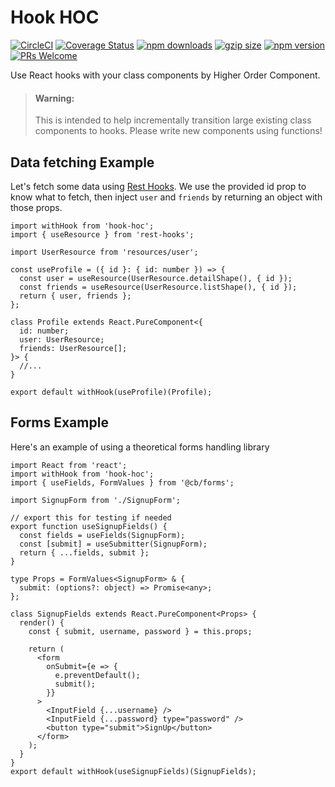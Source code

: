 # Hook HOC

[![CircleCI](https://circleci.com/gh/ntucker/hook-hoc.svg?style=shield)](https://circleci.com/gh/ntucker/hook-hoc)
[![Coverage Status](https://img.shields.io/coveralls/ntucker/hook-hoc.svg?style=flat-square)](https://coveralls.io/github/ntucker/hook-hoc?branch=master)
[![npm downloads](https://img.shields.io/npm/dm/hook-hoc.svg?style=flat-square)](https://www.npmjs.com/package/hook-hoc)
[![gzip size](https://img.badgesize.io/https://unpkg.com/hook-hoc?compression=gzip&style=flat-square)](https://unpkg.com/hook-hoc)
[![npm version](https://img.shields.io/npm/v/hook-hoc.svg?style=flat-square)](https://www.npmjs.com/package/hook-hoc)
[![PRs Welcome](https://img.shields.io/badge/PRs-welcome-brightgreen.svg?style=flat-square)](http://makeapullrequest.com)

Use React hooks with your class components by Higher Order Component.

> #### Warning:
>
> This is intended to help incrementally transition large existing class
> components to hooks. Please write new components using functions!

## Data fetching Example

Let's fetch some data using [Rest Hooks](https://resthooks.io). We use the provided id
prop to know what to fetch, then inject `user` and `friends` by returning an object
with those props.

```tsx
import withHook from 'hook-hoc';
import { useResource } from 'rest-hooks';

import UserResource from 'resources/user';

const useProfile = ({ id }: { id: number }) => {
  const user = useResource(UserResource.detailShape(), { id });
  const friends = useResource(UserResource.listShape(), { id });
  return { user, friends };
};

class Profile extends React.PureComponent<{
  id: number;
  user: UserResource;
  friends: UserResource[];
}> {
  //...
}

export default withHook(useProfile)(Profile);
```

## Forms Example

Here's an example of using a theoretical forms handling library

```tsx
import React from 'react';
import withHook from 'hook-hoc';
import { useFields, FormValues } from '@cb/forms';

import SignupForm from './SignupForm';

// export this for testing if needed
export function useSignupFields() {
  const fields = useFields(SignupForm);
  const [submit] = useSubmitter(SignupForm);
  return { ...fields, submit };
}

type Props = FormValues<SignupForm> & {
  submit: (options?: object) => Promise<any>;
};

class SignupFields extends React.PureComponent<Props> {
  render() {
    const { submit, username, password } = this.props;

    return (
      <form
        onSubmit={e => {
          e.preventDefault();
          submit();
        }}
      >
        <InputField {...username} />
        <InputField {...password} type="password" />
        <button type="submit">SignUp</button>
      </form>
    );
  }
}
export default withHook(useSignupFields)(SignupFields);
```
